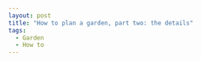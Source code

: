 ```yaml
---
layout: post
title: "How to plan a garden, part two: the details"
tags:
  - Garden
  - How to
---
```

